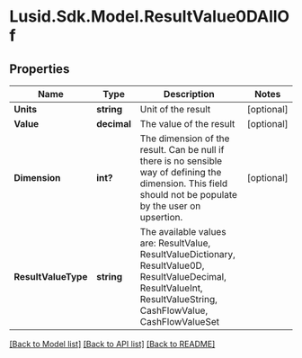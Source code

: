 # Lusid.Sdk.Model.ResultValue0DAllOf

## Properties

Name | Type | Description | Notes
------------ | ------------- | ------------- | -------------
**Units** | **string** | Unit of the result | [optional] 
**Value** | **decimal** | The value of the result | [optional] 
**Dimension** | **int?** | The dimension of the result. Can be null if there is no sensible way of defining the dimension. This field should not be  populate by the user on upsertion. | [optional] 
**ResultValueType** | **string** | The available values are: ResultValue, ResultValueDictionary, ResultValue0D, ResultValueDecimal, ResultValueInt, ResultValueString, CashFlowValue, CashFlowValueSet | 

[[Back to Model list]](../README.md#documentation-for-models) [[Back to API list]](../README.md#documentation-for-api-endpoints) [[Back to README]](../README.md)


